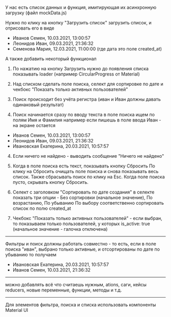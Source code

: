 У нас есть список данных и функция,
имитирующая их асинхронную загрузку
(файл mockData.js)

Нужно по клику на кнопку "Загрузить список"
загрузить список, и отрисовать его в виде

- Иванов Семен, 10.03.2021, 13:00:57
- Леонидов Иван, 09.03.2021, 21:36:32
- Семенова Мария, 12.03.2021, 11:00:00
  (где дата это поле created_at)

А также добавить некоторый функционал

1. По нажатию на кнопку Загрузить нужно до появления списка
   показывать loader
   (например CircularProgress от Material)

2. Над списком сделать поле поиска, селект для сортировке
   по дате и чекбокс "Показать только активных пользователей"

3. Поиск происходит без учёта регистра
   (иван и Иван должны давать одинаковый результат)

4. Поиск начинается сразу по вводу текста в поле поиска
   ищем по полям Имя и Фамилия
   например если пишешь в поле ввода Иван -
   на экране остается

- Иванов Семен, 10.03.2021, 13:00:57
- Леонидов Иван, 09.03.2021, 21:36:32
- Ивановская Екатерина, 20.03.2021, 10:57:57

4. Если ничего не найдено - выводить сообщение "Ничего не найдено"

5. Когда в поле поиска есть текст, показывать кнопку Сбросить
   По клику на Сбросить очищать поле поиска и снова показывать
   весь список. Также сбрасывать поиск по клику на Esc.
   Когда поле поиска пусто, скрывать кнопку Сбросить.

6. Селект с заголовком "Сортировать по дате создания"
   в селекте показать три опции - Без сортировки (начальное значение),
   По возрастанию, По убыванию
   По выбору соответственно сортировать список по полю created_at

7. Чекбокс "Показать только активных пользователей" - если выбран, то
   показываем только пользователей, у которых is_active: true
   (начальное значение - галочка отключена)

---

Фильтры и поиск должны работать совместно - то есть, если
в поле поиска "иван", выбрано только активные,
и отсортированы по дате по убыванию то получаем

- Ивановская Екатерина, 20.03.2021, 10:57:57
- Иванов Семен, 10.03.2021, 21:36:32

---

можно добавлять всё что считаешь нужным,
ations, саги, кейсы reducers,
новые переменные, функции, методы и т.д.

---

Для элементов фильтра, поиска и списка
использовать компоненты Material UI
